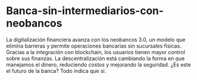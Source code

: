 # Banca-sin-intermediarios-con-neobancos
La digitalización financiera avanza con los neobancos 3.0, un modelo que elimina barreras y permite operaciones bancarias sin sucursales físicas. Gracias a la integración con blockchain, los usuarios tienen mayor control sobre sus finanzas. La descentralización está cambiando la forma en que manejamos el dinero, reduciendo costos y mejorando la seguridad. ¿Es este el futuro de la banca? Todo indica que sí.
